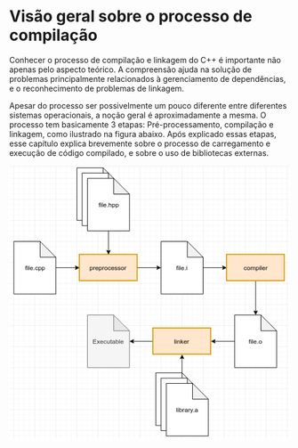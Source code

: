 Visão geral sobre o processo de compilação
===

Conhecer o processo de compilação e linkagem do C++ é importante não apenas pelo aspecto teórico. A compreensão ajuda na
solução de problemas principalmente relacionados à gerenciamento de dependências, e o reconhecimento de problemas de
linkagem.

Apesar do processo ser possivelmente um pouco diferente entre diferentes sistemas operacionais, a noção geral é
aproximadamente a mesma. O processo tem basicamente 3 etapas: Pré-processamento, compilação e linkagem, como ilustrado
na figura abaixo. Após explicado  essas etapas, esse capítulo explica brevemente sobre o processo de carregamento e
execução de código compilado, e sobre o uso de bibliotecas externas.

![Processo de compilação](./images/overview_compilacao.png)
